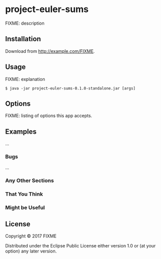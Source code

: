 # project-euler-sums

FIXME: description

## Installation

Download from http://example.com/FIXME.

## Usage

FIXME: explanation

    $ java -jar project-euler-sums-0.1.0-standalone.jar [args]

## Options

FIXME: listing of options this app accepts.

## Examples

...

### Bugs

...

### Any Other Sections
### That You Think
### Might be Useful

## License

Copyright © 2017 FIXME

Distributed under the Eclipse Public License either version 1.0 or (at
your option) any later version.
